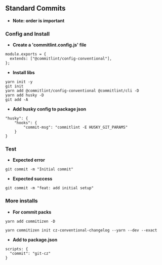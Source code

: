 ## Standard Commits

- **Note: order is important**

### Config and Install

- **Create a 'commitlint.config.js' file**

```
module.exports = {
  extends: ["@commitlint/config-conventional"],
};
```

- **Install libs**

```
yarn init -y
git init
yarn add @commitlint/config-conventional @commitlint/cli -D
yarn add husky -D
git add -A
```

- **Add husky config to package json**

```
"husky": {
    "hooks": {
        "commit-msg": "commitlint -E HUSKY_GIT_PARAMS"
    }
}
```

### **Test**

- **Expected error**

```
git commit -m "Initial commit"
```

- **Expected success**

```
git commit -m "feat: add initial setup"
```

### More installs

- **For commit packs**

```
yarn add commitizen -D

yarn commitizen init cz-conventional-changelog --yarn --dev --exact
```

- **Add to package.json**

```
scripts: {
  "commit": "git-cz"
}
```
